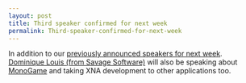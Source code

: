 ```yaml
---
layout: post
title: Third speaker confirmed for next week
permalink: Third-speaker-confirmed-for-next-week
---
```


In addition to our [previously announced speakers for next week](http://wpug20.eventbrite.com/).  
[Dominique Louis (from Savage Software)](https://twitter.com/softsavage) will also be speaking about [MonoGame](http://monogame.codeplex.com/) and taking XNA development to other applications too.
